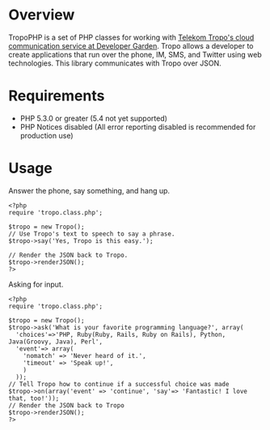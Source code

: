 Overview
========

TropoPHP is a set of PHP classes for working with [Telekom Tropo's cloud communication service at Developer Garden](http://www.developergarden.com/apis/apis-sdks/telekom-tropo-api/). Tropo allows a developer to create applications that run over the phone, IM, SMS, and Twitter using web technologies. This library communicates with Tropo over JSON.

Requirements
============

 * PHP 5.3.0 or greater (5.4 not yet supported)
 * PHP Notices disabled (All error reporting disabled is recommended for production use)

Usage
=====

Answer the phone, say something, and hang up.

    <?php    
    require 'tropo.class.php';

    $tropo = new Tropo();    
    // Use Tropo's text to speech to say a phrase.    
    $tropo->say('Yes, Tropo is this easy.');    

    // Render the JSON back to Tropo.
    $tropo->renderJSON();    
    ?>    
    
Asking for input.

    <?php
    require 'tropo.class.php';

    $tropo = new Tropo();
    $tropo->ask('What is your favorite programming language?', array(
      'choices'=>'PHP, Ruby(Ruby, Rails, Ruby on Rails), Python, Java(Groovy, Java), Perl',
      'event'=> array(
        'nomatch' => 'Never heard of it.',
        'timeout' => 'Speak up!',
        )
      ));
    // Tell Tropo how to continue if a successful choice was made
    $tropo->on(array('event' => 'continue', 'say'=> 'Fantastic! I love that, too!'));
    // Render the JSON back to Tropo    
    $tropo->renderJSON();
    ?>
